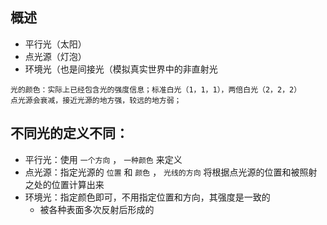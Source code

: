## 概述

* 平行光（太阳）
* 点光源（灯泡）
* 环境光（也是间接光（模拟真实世界中的非直射光

```
光的颜色：实际上已经包含光的强度信息；标准白光（1，1，1），两倍白光（2，2，2）
点光源会衰减，接近光源的地方强，较远的地方弱；
``` 

## 不同光的定义不同：

* 平行光：使用 `一个方向` ， `一种颜色` 来定义
* 点光源：指定光源的 `位置` 和 `颜色` ， `光线的方向` 将根据点光源的位置和被照射之处的位置计算出来
* 环境光：指定颜色即可，不用指定位置和方向，其强度是一致的
  + 被各种表面多次反射后形成的